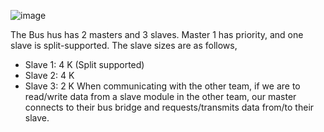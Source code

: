 
![image](https://github.com/user-attachments/assets/22a702e8-ceb0-4a80-801d-5e97c7401b16)

The Bus hus has 2 masters and 3 slaves. Master 1 has priority, and one slave is split-supported. The slave sizes are as follows,
  * Slave 1: 4 K (Split supported)
  * Slave 2: 4 K
  * Slave 3: 2 K
When communicating with the other team, if we are to read/write data from a slave module in the other team, our master connects to their bus bridge and requests/transmits data from/to their slave.
